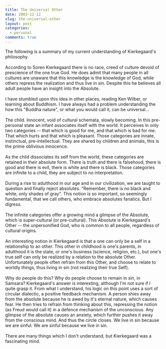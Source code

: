 ```yaml
---
title: The Universal Other
date: 2003-12-12
slug: the-universal-other
layout: post
categories:
  - personal
comments: true
---
```


The following is a summary of my current understanding of Kierkegaard's philosophy.<br /><br />According to Soren Kierkegaard there is no race, creed of culture devoid of prescience of the one true God. He does admit that many people in all cultures are unaware that this knowledge is the knowledge of God, while others repress the realization and thus live in sin. Despite this he believes all adult people have an insight into the Absolute.<br /><br />I have stumbled upon this idea in other places, reading Ken Wilber, or learning about Buddhism. I have always had a problem understanding the how this "Buddha nature", or what you would call it, can be universal...<br /><br />The child. Innocent, void of cultural schemata, slowly becoming. In this pre-personal state an infant associates itself with the world. It perceives in only two categories -- that which is good for me, and that which is bad for me. That which hurts and that which is pleasant. Those categories are innate, instinctual, pre-intellectual. They are shared by children and animals, this is the prime oblivious innocence. <br /><br />As the child dissociates its self from the world, these categories are retained in their absolute form. There is truth and there is falsehood, there is good and there is evil, there is white and there is black. Those categories are infinite to a child, they are subject to no interpretation. <br /><br />During a rise to adulthood in our age and in our civilization, we are taught to question and finally reject absolutes. "Remember, there is no black and white, only shades of gray". This notion is so important, so seemingly fundamental, that we call others, who embrace absolutes fanatics. But I digress.<br /><br />The infinite categories offer a growing mind a glimpse of the Absolute, which is super-cultural (or pre-cultural). This Absolute is Kierkegaard's Other -- the unpersonified God, who is common to all people, regardless of cultural origins.<br /><br />An interesting notion in Kierkegaard is that a one can only be a self in a relationship to an other. This other in childhood is one's parents, in adulthood it is the state, or one's business (science, religion, etc.), but one's true self can only be realized by a relation to the absolute Other. <br />Unfortunately people often refrain from this Other, and choose to relate to worldly things, thus living in sin (not realizing their true Self).<br /><br />Why do people do this? Why do people choose to remain in sin, in Samsara? Kierkegaard's answer is interesting, although I'm not sure if I quite grasp it. From what I understand, his logic on this point uses a sort of circular dialectic, a positive feedback mechanism. A person shies away from the absolute because he is awed by it's eternal nature, which causes fear. He then tries to refrain from thinking about this, repressing the notion (as Freud would call it) in a defence mechanism of the unconscious. Any glimpse of the absolute causes an anxiety, which further pushes it away from the conscious mind. And thus the circle closes. We live in sin because we are sinful. We are sinful because we live in sin. <br /><br />There are many things which I don't understand, but Kierkegaard was a fascinating mind.<br /><br /><br />